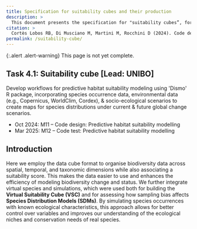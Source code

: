 ```yaml
---
title: Specification for suitability cubes and their production
description: >
  This document presents the specification for "suitability cubes”, for predictive habitat suitability modelling.
citation: >
  Cortès Lobos RB, Di Musciano M, Martini M, Rocchini D (2024). Code development for predictive habitat suitability modelling. <https://docs.b-cubed.eu/suitability-cube/>
permalink: /suitability-cube/
---
```


{:.alert .alert-warning}
This page is not yet complete.

## Task 4.1: Suitability cube [Lead: UNIBO]

Develop workflows for predictive habitat suitability modeling using 'Dismo' R package, incorporating species occurrence data, environmental data (e.g., Copernicus, WorldClim, Cordex), & socio-ecological scenarios to create maps for species distributions under current & future global change scenarios.

- Oct 2024: M11 – Code design: Predictive habitat suitability modelling
- Mar 2025: M12 – Code test: Predictive habitat suitability modelling

## Introduction

Here we employ the data cube format to organise biodiversity data across spatial, temporal, and taxonomic dimensions while also associating a suitability score. This makes the data easier to use and enhances the efficiency of modeling biodiversity change and status. We further integrate virtual species and simulations, which were used both for building the **Virtual Suitability Cube (VSC)** and for assessing how sampling bias affects **Species Distribution Models (SDMs)**. By simulating species occurrences with known ecological characteristics, this approach allows for better control over variables and improves our understanding of the ecological niches and conservation needs of real species.
